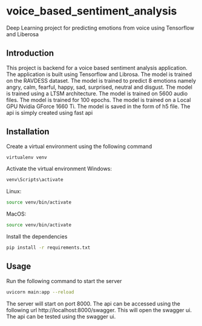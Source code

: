 # voice_based_sentiment_analysis
Deep Learning project for predicting emotions from voice using Tensorflow and Liberosa
## Introduction
This project is backend for a voice based sentiment analysis application. The application is built using Tensorflow and Librosa. The model is trained on the RAVDESS dataset. The model is trained to predict 8 emotions namely angry, calm, fearful, happy, sad, surprised, neutral and disgust. The model is trained using a LTSM architecture. The model is trained on 5600 audio files. The model is trained for 100 epochs. The model is trained on a Local GPU Nvidia GForce 1660 Ti. The model is saved in the form of h5 file. The api is simply created using fast api
## Installation
Create a virtual environment using the following command
```bash
virtualenv venv
```
Activate the virtual environment
Windows:
```bash
venv\Scripts\activate
```
Linux:
```bash
source venv/bin/activate
```
MacOS:
```bash
source venv/bin/activate
```
Install the dependencies
```bash
pip install -r requirements.txt
```
## Usage
Run the following command to start the server
```bash
uvicorn main:app --reload
```
The server will start on port 8000. The api can be accessed using the following url
http://localhost:8000/swagger. This will open the swagger ui. The api can be tested using the swagger ui.
